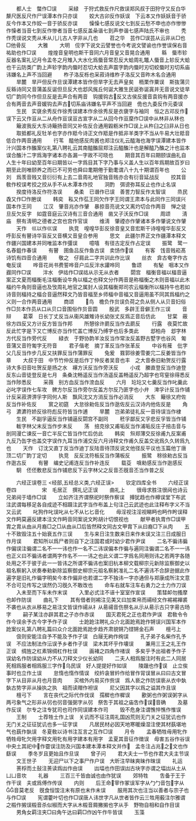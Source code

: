 <!-- { "loadSidebar": true } -->
　　都人士　螫作□误
　　采緑　于狩式救反作尺救误郑风叔于田狩守又反白华　漦尺医反尺作尸误潭本作只亦误
　　姣大古卯反作妖误　下云本又作妖妖音于骄反今作本又作姣一音于骄反亦误
　　懆懆七感反说文七到反云愁不申也亦作惨惨作懆者当音七到反作惨者当音七感反盖喿谐七到声参谐七感声陆氏不审也
　　秃作秃误说文秃从禾从儿儿古人字非从几也
　　苕之华　芸作□误芸从云非从□也□他骨反
　　大雅
　　大明　伣字下说文云譬誉也今考说文譬谕也作誉误保右音祐助也作□误
　　煌煌音皇明也斯干音同六月音皇又音晃合通用
　　緜　蜃市轸反器名案礼记月令孟冬之月雉入大水化爲蜃音常忍反大蛤周礼鼈人蜃音上轸反大蛤也干云防类广韵上声轸字韵内蜃时忍切大蛤去声震字韵内蜃时刃切蛟蜃时刃切系庙讳嫌名上声不当回避
　　柞子洛反栎也采菽诗维柞子洛反又音昨木名合通用
　　旱麓　旱戸但反作旦误潭建本皆作但旱字无去声皇矣　栭栗作粟误　斯抜蒲贝反緜诗同又音蒲盖反诞但旦反大也邶风旄丘何诞大雅生民诞弥诞寘并无音说文徒旱切广韵同今作但旦反是去声合有两音　钩援钩古反又古侯反援音袁钩有两音援亦合有两音去声音媛钩去声古切系庙讳嫌名平声不当回避　佹也九委反作元委误
　　生民　实褎余秀反作徐秀误建本作余徐秀反是衣褏字与袖同　恒之古邓反作误下云又作亘从二从舟作亘误亘古宣字从二从回今作亘穈作□误中从林非从秝也
　　簸波我反大东诗簸扬音同又补佐反合通用毇粝米作□误上从杵臼之臼非从日也
　　取抵都礼反牡羊也字亦作羝今诗正文作羝是作抵非羊类字不当从牛易大壮羝音低合作两音通用
　　行苇　醓他感反肉酱也郑注仪礼云醓海也海字误潭建本皆作汁兴国本作醢案仪礼第八聘礼云其南醓醢屈郑注云醓醢汁也是解醓乃醢之汁也监本误合醢汁二字爲海字诸本亦各漏一字故不可晓也
　　期音其百年曰期颐误曲礼自人生十年曰幼至百年曰期皆以一字爲目其下字乃事与义盖人生以百年爲期故百岁曰期至此则唯颐养之而已不可劳也舜曰耄期倦于勤耄谓八十九十期谓百年也
　　公刘　爲羡音贱又音衍衍有上去二音周礼地官独音贱亦合有衍音延战反
　　挍其音敎作校误考挍之挍从手不从木潭本作挍
　　泂酌　弭谤弥耳反止也作止名误
　　揆度待洛反作符洛误
　　桑柔　已谮作已误　善詈力智反作太智误
　　烝民　毳又作□作脃误
　　韩奕　鞃又作苰王同欠作字王同谓王肃本与此同作三同误兴国本作王同
　　江汉　肇音兆亦作肈　暴掠音亮说文又离灼切合作两音　惮之徒旦反欠反字　如霆音庭云汉诗有三音合通用　凿又子沃反作□误
　　周颂
　　淸庙　祭有淸明之德者之宫也宫作官误
　　维淸　肇禋亦作肈诸本多作肇说文作肈
　　天作　巛以作巛误
　　执竞　喤喤华彭反徐音皇又音宏斯干诗喤喤华彭反又呼彭反有瞽诗华盲反又音横又音皇合参用
　　思文　此疆尔界正文作疆潭本释文作疆兴国建本并同唯监本作彊误
　　噫嘻　有径古定反作占定误
　　振鹭　鹭一名舂鉏作春误
　　有瞽　圉鱼吕反作鱼古误　卖饧作误
　　有客　饯音贱崧髙诗饥有四音合通用
　　敬之　仔肩此二字共训此作比误
　　丝衣　弇古奄字作古奄反误
　　哗音花尚书费誓哗音户瓜反泮水讙哗同
　　鲁颂
　　有駜　咽本又作鼝同作□误
　　泮水　伊祜作□误祜从示无从衣者
　　閟宫　楅衡音福以楅音逼案正文夏而楅衡毛注楅衡设牛角以楅之也释文分作两音是称楅衡之木则音福以此木楅约牛角则音逼也及攷周礼地官之属封人设其楅衡郑司农云楅衡所以楅持牛也若如诗音则楅持之楅合音逼然释文乃皆音福至乡师楅中音福又音逼用虽不同其爲楅约之义则一合作两音通用
　　商颂
　　鸟　檐负作贠误负荷之负从侧人从贝音妇俗作□贠本作员从口从贝口音围俗作贠音圆
　　殷武　多辟王音僻王作三误
　　音辩
　　葛覃　日长丁丈反当从衞风雄雉诗长幼张丈反爲正音后仿此
　　甘棠　蔽徐方四反又方计反方皆当作邦
　　所憩徐许罽反当作去罽反
　　行露　夜莫忙故反此忙字是下又亡博反亦当作忙盖亡博反乃缚字也后多类此
　　邶柏舟　邶字林方代反当作旁代反
　　緑衣　于野协韵羊汝反当作常汝反盖野古墅字也谷风　匍音蒲又音符匍字无符音
　　君子偕老　摘丁革反当作张革反
　　中谷有蓷　仳字父几反当作步几反又扶罪反当作蒲罪反
　　兔爰　罬郭徐姜雪姜宂二反姜皆当作章
　　大叔于田　中节竹仲反是后作丁仲反者吴音也丰　之大音泰旧勑贺反行露诗大多旧音吐贺反是扬之水　襮方沃反当作旁沃反
　　小戎　縢直登反当作迪登反东山音徒登反是七月　条桑沈畅遥反当作汤遥反盖畅遥反乃超字也穹窒徐得悉反当作陟悉反
　　采薇　别方血反当作滂血反
　　六月　玱玱又七羹反当作叱羹此必叱字误作七车攻　髀方尔反当作旁尔反盖方尔反乃匪字也小弁　渒孚计反当作铺计反采菽淠淠孚字同何人斯　飘风沈又方消反当作必消反
　　大东　簸徐又府佐反当作补佐反
　　賔之初筵　大怠徐勑佐反当作逖佐反云汉诗内他佐反是
　　角弓　瀌瀌符娇反徐符彪反符皆当作逋
　　旱麓　岂弟弟徒礼反一音待误当作棣
　　生民　不副孚逼反当作铺逼反閟宫不副同
　　秠孚鄙反又孚悲反孚皆当作铺
　　軷字林父末反当作步末反
　　荡　掊克徐又甫垢反当作浦垢反庄子掊击音与剖同漫亡谏反一音亡半反亡皆当作忙后仿此
　　韩奕　炰郑薄交反徐甫九反案甫九反乃缶字也盖交字误作九耳当作浦交反六月诗释文作甫久反盖交讹爲久久转爲九也
　　天作　订沈又直丁反当作迪丁反陆音待顶反说文他径反平议也玉篇他丁唐顶二切广韵丁定切
　　执竞　反反沈符板反当作蒲板反
　　振鹭　稌徐勑古反当作逖古反
　　有瞽　编史记甫连反当作补连反
　　载芟　嗿勑感反当作逖感反
　　駉　伾伾敷悲反当作铺悲反下云字林父之反音丕旣音丕当作普之反

　　六经正误卷三
<经部,五经总义类,六经正误>
　　钦定四库全书
　　六经正误卷四　　　　　宋　毛居正　撰礼记正误
　　曲礼上
　　很毋求胜注很阋也诗云兄弟阋于墙作□误
　　立如齐注齐谓祭祀时祭作察误　撙犹趋也作樽误堂下布武注武谓每移足各自成迹不相蹑注武字当作布盖上句注己云武迹也此注释布字义不当又云武
　　叱狗作叱误叱从七不从匕匕音化
　　毋淫视注淫视睇眄也眄作盻误释文作眄莫遍反建本注文作眄音同案说文盻胡计切恨视也
　　献甲者执胄作□误甲胄之胄从由从月裔□之□从由从□后皆然释文同古文甲胄下从曰裔□下从肉
　　五十不致毁注五十始衰五作三误
　　生与来日注生数来日来作未误又注三日成服日作月误
　　君知所以爲尸者则自下之注国君或时幼少君作尹误
　　二名不徧讳徧作偏误注徧谓二名不一一讳也作一名不二讳误偏本作徧与遍同注徧谓二名不一一讳也正义曰不徧讳者谓两字作名不一一讳之也此义谓二字爲名同用则讳之若两字各随处用之不于彼于此一一皆讳之所谓不徧讳也案旧杭本柳文载柳宗元新除监察御史以祖名察躬入状奏奉勑新除监察御史柳宗元祖名察躬准礼二名不遍讳不合辞逊据此作遍字是旧礼作徧字明矣今本作偏非也若谓二字不独讳一字亦通但与郑康成所注文意不合可见传写之误然仍习旣久不敢改也
　　命车右就车注车右勇力之士力作刀误
　　入未至而下车未作末误
　　入里必式注不诬十室室作宣误
　　策彗卹勿搔摩也卹作防误
　　曲礼下
　　其有借者则裼注见美又曰加束帛而禓经文作裼裼襌裘不袭也从衣从移易之易注文皆误作禓从礻从昜禓音伤祭名从示从昜示古只字昜古旸字
　　嗣子某注亦辟其君之子亦作赤误
　　国灭君死之正也君作尹误　君敎令令作今误余予古今字予作子误
　　士跄跄注聘礼众介北面跄焉跄作锵误兴国军本作跄案仪礼第八聘礼篇曰众介北面跄焉跄步趋齐肃貌锵乃铿锵金石声
　　檀弓上
　　伋则安能注自予不能及予作子误　白屦无絇作绚误
　　孔子弟子名柴作孔予误　不应法制法作沄误予乡者作子误　梁木其坏乎作壊误
　　兼用三王之礼王作正误　绸旌之杠素锦绸杠作杜误
　　画褚之四角作禇误　多矣乎予出祖者予作子误幼名作防误幼从力不从刀释文少仪长幼同
　　二夫人相爲服注时有此二人同居死相爲服者相爲服三字作乌民误　好人提提好作如误
　　陵躐也作误　止立俟事时也立作土误
　　怠惰也惰作情误　绞紟衾冒紟作给冒作冐误冒从曰曰古文冒字下从目非从月也月音肉
　　买棺外内易买作赀误　爲人亵之作防误亵从衣中埶埶古势字非从操执之执　祖而读赗作袒误
　　尼父因其字以爲之谥其作且误
　　檀弓下
　　言在丧代之际代作伐误　孺穉也作樨误
　　歠粥也作粥误粥字从两弓象气之形非从弜也弜音强弼字从弜　祭吿于其祖之庙吿作误音确
　　及墓作反误　尔专之注专犹司也司作同误建本作司
　　毁不危身注谓憔悴憔作惟误
　　王制
　　士荐牲士作上误　关讥而不征注周礼国凶荒则无门关之征犹讥也作无门关之征征犹讥也多一征字误
　　凡居民材必因天地寒暖燥湿注使其材蓺堪地气也蓺作埶误　冬夏敎以诗书注互言之互作□误
　　月令
　　孟春牺牲毋用牝作牺牲毋牝欠用字释文用牝有用字建本有用字　孟夏其音征作徴误　毋害五谷作谷误　中央土其祀中作霤误注防及兴国本建本潭本释文并作　孟冬注占兆之文也作繇误
　　季冬岁且更始且作旦误
　　曾子问
　　君大夫士一节也作君大夫主节误
　　文王世子
　　无迎尸以下之事尸作户误　大昕注早昧爽昧作昩误
　　礼运
　　蒉桴而土鼔注蒉读爲凷作由误
　　凷堛也作田误凷古块字亦谓之堛凷从土从凵凵音坎
　　礼器
　　三百三千皆由诚也由作犹误
　　郊特牲
　　吿备于王于作干误　夫或爲傅作传误
　　内则
　　后王命宰作冢误军字从勹勹音包字从音莫老反　旣食恒馂注末有原也末作未误
　　服用其次也注当以善者与宗子也与作□误
　　宪谓藿叶切也作□误唐人讳世字凡从世者皆作云三牲用藙注尔雅谓之榝作摋误榝音杀似椒而大字从木榝音屑撇摋也字从手　野物自相和自作目误
　　男角女羁注夹□曰角午达曰羁□作凶午作牛皆误
　　玉藻
